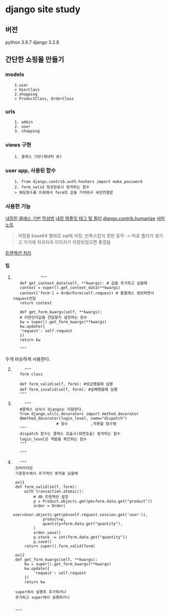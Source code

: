 # django site study

## 버전

python 3.9.7
django 3.2.8

## 간단한 쇼핑몰 만들기

### models

        1.user
        > UserClass
        2.shopping
        > ProductClass, OrderClass

### urls

        1. admin
        2. user
        3. shopping

### views 구현

        1. 클래스 기반(제네릭 뷰)

### user app, 사용된 함수

        1. from django.contrib.auth.hashers import make_password
        2. form_valid 정상완료시 동작하는 함수
        > 해당함수를 이용해서 form의 값을 가져와서 세션연결함

### 사용한 기능

[내장된 클래스 기반 작성법](https://docs.djangoproject.com/en/4.0/topics/class-based-views/generic-display/#built-in-class-based-generic-views)
[내장 템플릿 태그 및 필터](https://docs.djangoproject.com/en/4.0/ref/templates/builtins/)
[django.contrib.humanize](https://docs.djangoproject.com/en/4.0/ref/contrib/humanize/)
[서머노트](https://summernote.org/getting-started/#requires-html5-doctype)

> 저장을 base64 형태로 sql에 저장, 만족스럽지 못한 동작 -> 따로 폴더가 생기고 거기에 차곡차곡 이미지가 저장되었으면 좋겠음

[트렌젝션 처리](https://docs.djangoproject.com/en/4.0/topics/db/transactions/#controlling-transactions-explicitly)

#### 팁

1.                 """
          def get_context_data(self, **kwargs): # 값을 추가하고 싶을때
          context = super().get_context_data(**kwargs)
          context['form'] = OrderForm(self.request) # 폼클래스 생성하면서 request전달
          return context

          def get_form_kwargs(self, **kwargs):
          # 어떤인자값을 전달할지 설정하는 함수
          kw = super().get_form_kwargs(**kwargs)
          kw.update({
          'request': self.request
          })
          return kw

          """

두개 비슷하게 사용한다.

2.          """
          form class

          def form_valid(self, form): #성공했을때 실행
          def form_invalid(self, form): #실패했을때 실행
          """

3.          """
          #클래스 상속시 django는 지원한다.
          from django.utils.decorators import method_decorator
          @method_decorator(login_level, name="dispatch")
                          # 함수          ,적용할 함수명
          """
          dispatch 함수는 클래스 호출시(화면호출) 동작하는 함수
          login_level은 역할을 확인하는 함수
          """

          """

4.        """
        오버라이딩
        기존함수에서 추가적인 동작을 요할때

        ex)1
        def form_valid(self, form):
            with transaction.atomic():
                # db 트렌젝션 설정
                p = Product.objects.get(pk=form.data.get("product"))
                order = Order(
                    user=User.objects.get(pk=self.request.session.get('user')),
                    product=p,
                    quantity=form.data.get("quantity"),
                )
                order.save()
                p.stock -= int(form.data.get("quantity"))
                p.save()
            return super().form_valid(form)

        ex)2
        def get_form_kwargs(self, **kwargs):
            kw = super().get_form_kwargs(**kwargs)
            kw.update({
                'request': self.request
            })
            return kw

        super에서 실행후 추가하거나
        추가하고 super에서 실행하거나


        """

